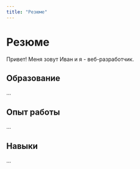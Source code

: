 ```yaml
---
title: "Резюме"
---
```


# Резюме

Привет! Меня зовут Иван и я - веб-разработчик.

## Образование

...

## Опыт работы

...

## Навыки

...
